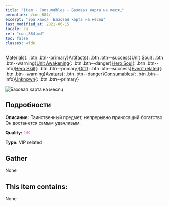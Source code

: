 ```yaml
---
title: "Item - Consumables - Базовая карта на месяц"
permalink: /con_884/
excerpt: "Эра хаоса  Базовая карта на месяц"
last_modified_at: 2021-06-15
locale: ru
ref: "con_884.md"
toc: false
classes: wide
---
```

 [Materials](/ItemsRU/){: .btn .btn--primary}[Artifacts](/ItemsRU/Artifacts/){: .btn .btn--success}[Unit Soul](/ItemsRU/UnitSoul/){: .btn .btn--warning}[Unit Awakening](/ItemsRU/UnitAwakening/){: .btn .btn--danger}[Hero Soul](/ItemsRU/HeroSoul/){: .btn .btn--info}[Hero Skill](/ItemsRU/HeroSkill/){: .btn .btn--primary}[Gift](/ItemsRU/Gift/){: .btn .btn--success}[Event related](/ItemsRU/Events/){: .btn .btn--warning}[Avatars](/ItemsRU/Avatars/){: .btn .btn--danger}[Consumables](/ItemsRU/Consumables/){: .btn .btn--info}[Unknown](/ItemsRU/Unknown/){: .btn .btn--primary}

 ![Базовая карта на месяц](/images/t/i_month.png)

## Подробности
 **Описание:** Таинственный предмет, непрерывно приносящий богатство. Он достанется самым удачливым.

 **Quality:** <span style="color: #DA70D6">OK</span>

 **Type:** VIP related

## Gather

  None

## This item contains:

  None


